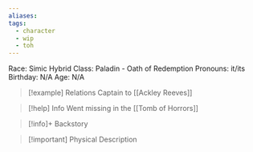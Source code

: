 ```yaml
---
aliases: 
tags:
  - character
  - wip
  - toh
---
```

Race: Simic Hybrid
Class: Paladin - Oath of Redemption
Pronouns: it/its
Birthday: N/A
Age: N/A

>[!example] Relations
> Captain to [[Ackley Reeves]]

>[!help] Info
> Went missing in the [[Tomb of Horrors]]
>

>[!info]+ Backstory
>

>[!important] Physical Description